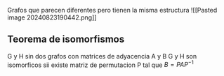 Grafos que parecen diferentes pero tienen la misma estructura
![[Pasted image 20240823190442.png]]
## Teorema de isomorfismos
G y H sin dos grafos con matrices de adyacencia A y B
G y H son isomorficos sii existe matriz de permutacion P tal que $B=PAP^{-1}$